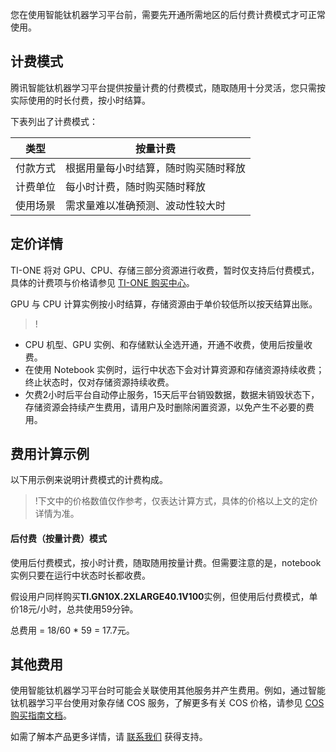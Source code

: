 您在使用智能钛机器学习平台前，需要先开通所需地区的后付费计费模式才可正常使用。

## 计费模式
腾讯智能钛机器学习平台提供按量计费的付费模式，随取随用十分灵活，您只需按实际使用的时长付费，按小时结算。

下表列出了计费模式：

|     类型    |  按量计费            |
| -------- | ------------------------ |
| 付款方式 | 根据用量每小时结算，随时购买随时释放       |
| 计费单位 |每小时计费，随时购买随时释放     |
| 使用场景 | 需求量难以准确预测、波动性较大时 |

## 定价详情
TI-ONE 将对 GPU、CPU、存储三部分资源进行收费，暂时仅支持后付费模式，具体的计费项与价格请参见 [TI-ONE 购买中心](https://buy.cloud.tencent.com/tione)。  

GPU 与 CPU 计算实例按小时结算，存储资源由于单价较低所以按天结算出账。
>!
- CPU 机型、GPU 实例、和存储默认全选开通，开通不收费，使用后按量收费。
- 在使用 Notebook 实例时，运行中状态下会对计算资源和存储资源持续收费；终止状态时，仅对存储资源持续收费。
- 欠费2小时后平台自动停止服务，15天后平台销毁数据，数据未销毁状态下，存储资源会持续产生费用，请用户及时删除闲置资源，以免产生不必要的费用。

## 费用计算示例
以下用示例来说明计费模式的计费构成。
>!下文中的价格数值仅作参考，仅表达计算方式，具体的价格以上文的定价详情为准。

#### **后付费（按量计费）模式**
使用后付费模式，按小时计费，随取随用按量计费。但需要注意的是，notebook 实例只要在运行中状态时长都收费。

假设用户同样购买**TI.GN10X.2XLARGE40.1V100**实例，但使用后付费模式，单价18元/小时，总共使用59分钟。

总费用 = 18/60 * 59 = 17.7元。

## 其他费用
使用智能钛机器学习平台时可能会关联使用其他服务并产生费用。例如，通过智能钛机器学习平台使用对象存储 COS 服务，了解更多有关 COS 价格，请参见 [COS 购买指南文档](https://cloud.tencent.com/document/product/436/6240)。

如需了解本产品更多详情，请 [联系我们](https://cloud.tencent.com/about/connect) 获得支持。
